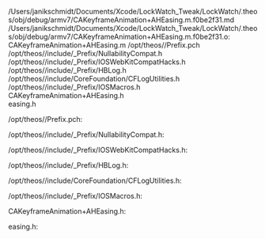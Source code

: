 /Users/janikschmidt/Documents/Xcode/LockWatch_Tweak/LockWatch/.theos/obj/debug/armv7/CAKeyframeAnimation+AHEasing.m.f0be2f31.md /Users/janikschmidt/Documents/Xcode/LockWatch_Tweak/LockWatch/.theos/obj/debug/armv7/CAKeyframeAnimation+AHEasing.m.f0be2f31.o: \
  CAKeyframeAnimation+AHEasing.m /opt/theos//Prefix.pch \
  /opt/theos//include/_Prefix/NullabilityCompat.h \
  /opt/theos//include/_Prefix/IOSWebKitCompatHacks.h \
  /opt/theos//include/_Prefix/HBLog.h \
  /opt/theos//include/CoreFoundation/CFLogUtilities.h \
  /opt/theos//include/_Prefix/IOSMacros.h CAKeyframeAnimation+AHEasing.h \
  easing.h

/opt/theos//Prefix.pch:

/opt/theos//include/_Prefix/NullabilityCompat.h:

/opt/theos//include/_Prefix/IOSWebKitCompatHacks.h:

/opt/theos//include/_Prefix/HBLog.h:

/opt/theos//include/CoreFoundation/CFLogUtilities.h:

/opt/theos//include/_Prefix/IOSMacros.h:

CAKeyframeAnimation+AHEasing.h:

easing.h:
